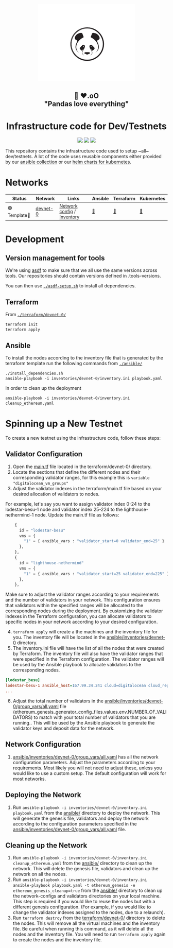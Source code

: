 <div align="center"><img src="./docs/images/panda.png" width="300"/></div>
<h2 align="center">🐼 ❤️.oO<br>"Pandas love everything"</h2>
<h1 align="center">Infrastructure code for Dev/Testnets</h1>

<p align="center">
<a href="https://github.com/ethpandaops/template-testnet/actions/workflows/ansible_lint.yaml"><img src="https://github.com/ethpandaops/template-testnet/actions/workflows/ansible_lint.yaml/badge.svg"></a>
<a href="https://github.com/ethpandaops/template-testnet/actions/workflows/terraform_lint.yaml"><img src="https://github.com/ethpandaops/template-testnet/actions/workflows/terraform_lint.yaml/badge.svg"></a>
<a href="https://github.com/ethpandaops/template-testnet/actions/workflows/helm_lint.yaml"><img src="https://github.com/ethpandaops/template-testnet/actions/workflows/helm_lint.yaml/badge.svg"></a>
</p>

This repository contains the infrastructure code used to setup ~all~ dev/testnets. A lot of the code uses reusable components either provided by our [ansible collection](https://github.com/ethpandaops/ansible-collection-general) or our [helm charts for kubernetes](https://github.com/ethpandaops/ethereum-helm-charts/).

# Networks

Status   | Network    | Links   | Ansible                                                      | Terraform | Kubernetes
------   | --------   | ----     |  -----                                                       | -------   | ------
 🟢Template🔴 | [devnet-0](https://template.devnet.io/)   | [Network config](network-configs/devnet-0) / [Inventory](https://bootnode-1.srv.template-testnet.ethpandaops.io/meta/api/v1/inventory.json)     | [🔗](ansible/inventories/devnet-0) | [🔗](terraform/devnet-0) | [🔗](kubernetes/devnet-0)

# Development
## Version management for tools

We're using [asdf](https://github.com/asdf-vm/asdf) to make sure that we all use the same versions across tools. Our repositories should contain versions defined in .tools-versions.

You can then use [`./asdf-setup.sh`](./asdf-setup.sh) to install all dependencies.

## Terraform
From [`./terraform/devnet-0/`](./terraform/devnet-0/)
```shell
terraform init
terraform apply
```

## Ansible
To install the nodes according to the inventory file that is generated by the terraform template run the following commands from [`./ansible/`](./ansible/)
```shell
./install_dependencies.sh
ansible-playbook -i inventories/devnet-0/inventory.ini playbook.yaml
```
In order to clean up the deployment
```shell
ansible-playbook -i inventories/devnet-0/inventory.ini cleanup_ethereum.yaml
```

# Spinning up a New Testnet
To create a new testnet using the infrastructure code, follow these steps:

## Validator Configuration
1. Open the [main.tf](terraform/devnet-0/main.tf) file located in the terraform/devnet-0/ directory.
2. Locate the sections that define the different nodes and their corresponding validator ranges, for this example this is `variable "digitalocean_vm_groups"`
3. Adjust the validator indexes in the terraform/main.tf file based on your desired allocation of validators to nodes.

For example, let's say you want to assign validator index 0-24 to the lodestar-besu-1 node and validator index 25-224 to the lighthouse-nethermind-1 node. Update the main.tf file as follows:
```terraform
    {
      id = "lodestar-besu"
      vms = {
        "1" = { ansible_vars : "validator_start=0 validator_end=25" }
      },
    },
    {
      id = "lighthouse-nethermind"
      vms = {
        "1" = { ansible_vars : "validator_start=25 validator_end=225" }
      },
    },
```
Make sure to adjust the validator ranges according to your requirements and the number of validators in your network. This configuration ensures that validators within the specified ranges will be allocated to the corresponding nodes during the deployment. By customizing the validator indexes in the Terraform configuration, you can allocate validators to specific nodes in your network according to your desired configuration.

4. `terraform apply` will create a the machines and the inventory file for you. The inventory file will be located in the [ansible/inventories/devnet-0](ansible/inventories/devnet-0/) directory.
5. The inventory.ini file will have the list of all the nodes that were created by Terraform. The inventory file will also have the validator ranges that were specified in the Terraform configuration. The validator ranges will be used by the Ansible playbook to allocate validators to the corresponding nodes.
```ini
[lodestar_besu]
lodestar-besu-1 ansible_host=167.99.34.241 cloud=digitalocean cloud_region=ams3 validator_start=0 validator_end=25
...
```
6. Adjust the total number of validators in the [ansible/inventories/devnet-0/group_vars/all.yaml](ansible/inventories/devnet-0/group_vars/all.yaml) file (ethereum_genesis_generator_config_files.values.env.NUMBER_OF_VALIDATORS) to match with your total number of validators that you are running.. This will be used by the Ansible playbook to generate the validator keys and deposit data for the network.

## Network Configuration
1. [ansible/inventories/devnet-0/group_vars/all.yaml](ansible/inventories/devnet-0/group_vars/all.yaml) has all the network configuration parameters. Adjust the parameters according to your requirements. Most likely you will not need to adjust these, unless you would like to use a custom setup. The default configuration will work for most networks.

## Deploying the Network
1. Run `ansible-playbook -i inventories/devnet-0/inventory.ini playbook.yaml` from the [ansible/](ansible/) directory to deploy the network. This will generate the genesis file, validators and deploy the network according to the configuration parameters specified in the [ansible/inventories/devnet-0/group_vars/all.yaml](ansible/inventories/devnet-0/group_vars/all.yaml) file. 

## Cleaning up the Network
1. Run `ansible-playbook -i inventories/devnet-0/inventory.ini cleanup_ethereum.yaml` from the [ansible/](ansible/) directory to clean up the network. This will delete the genesis file, validators and clean up the network on all the nodes.
2. Run `ansible-playbook -i inventories/devnet-0/inventory.ini ansible-playbook playbook.yaml -t ethereum_genesis -e ethereum_genesis_cleanup=true` from the [ansible/](ansible/) directory to clean up the network-configs and validators directories on your local machine. This step is required if you would like to reuse the nodes but with a different genesis configuration. (For example, if you would like to change the validator indexes assigned to the nodes, due to a relaunch).
3. Run `terraform destroy` from the [terraform/devnet-0/](terraform/devnet-0/) directory to delete the nodes. This will remove all the virtual machines and the inventory file. Be careful when running this command, as it will delete all the nodes and the inventory file. You will need to run `terraform apply` again to create the nodes and the inventory file.